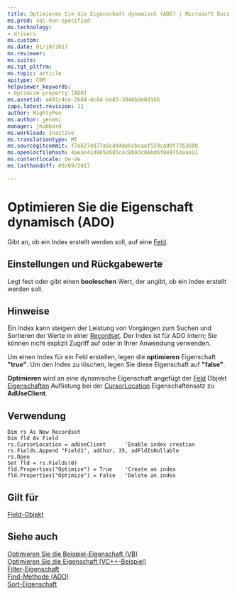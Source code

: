 ```yaml
---
title: Optimieren Sie die Eigenschaft dynamisch (ADO) | Microsoft Docs
ms.prod: sql-non-specified
ms.technology:
- drivers
ms.custom: 
ms.date: 01/19/2017
ms.reviewer: 
ms.suite: 
ms.tgt_pltfrm: 
ms.topic: article
apitype: COM
helpviewer_keywords:
- Optimize property [ADO]
ms.assetid: a491c4ce-2b04-4c84-be83-3846bde8d16b
caps.latest.revision: 11
author: MightyPen
ms.author: genemi
manager: jhubbard
ms.workload: Inactive
ms.translationtype: MT
ms.sourcegitcommit: f7e6274d77a9cdd4de6cbcaef559ca99f77b3608
ms.openlocfilehash: 4aeae41d865e585c4c8b93c86bd6f8e9753eaea1
ms.contentlocale: de-de
ms.lasthandoff: 09/09/2017

---
```

# <a name="optimize-property-dynamic-ado"></a>Optimieren Sie die Eigenschaft dynamisch (ADO)
Gibt an, ob ein Index erstellt werden soll, auf eine [Feld](../../../ado/reference/ado-api/field-object.md).  
  
## <a name="settings-and-return-values"></a>Einstellungen und Rückgabewerte  
 Legt fest oder gibt einen **booleschen** Wert, der angibt, ob ein Index erstellt werden soll.  
  
## <a name="remarks"></a>Hinweise  
 Ein Index kann steigern der Leistung von Vorgängen zum Suchen und Sortieren der Werte in einer [Recordset](../../../ado/reference/ado-api/recordset-object-ado.md). Der Index ist für ADO intern; Sie können nicht explizit Zugriff auf oder in Ihrer Anwendung verwenden.  
  
 Um einen Index für ein Feld erstellen, legen die **optimieren** Eigenschaft **"true"**. Um den Index zu löschen, legen Sie diese Eigenschaft auf **"false"**.  
  
 **Optimieren** wird an eine dynamische Eigenschaft angefügt der [Feld](../../../ado/reference/ado-api/field-object.md) Objekt [Eigenschaften](../../../ado/reference/ado-api/properties-collection-ado.md) Auflistung bei der [CursorLocation](../../../ado/reference/ado-api/cursorlocation-property-ado.md) Eigenschaftensatz zu **AdUseClient**.  
  
## <a name="usage"></a>Verwendung  
  
```  
Dim rs As New Recordset  
Dim fld As Field  
rs.CursorLocation = adUseClient      'Enable index creation  
rs.Fields.Append "Field1", adChar, 35, adFldIsNullable  
rs.Open  
Set fld = rs.Fields(0)  
fld.Properties("Optimize") = True    'Create an index  
fld.Properties("Optimize") = False   'Delete an index  
```  
  
## <a name="applies-to"></a>Gilt für  
 [Field-Objekt](../../../ado/reference/ado-api/field-object.md)  
  
## <a name="see-also"></a>Siehe auch  
 [Optimieren Sie die Beispiel-Eigenschaft (VB)](../../../ado/reference/ado-api/optimize-property-example-vb.md)   
 [Optimieren Sie die Eigenschaft (VC++-Beispiel)](../../../ado/reference/ado-api/optimize-property-example-vc.md)   
 [Filter-Eigenschaft](../../../ado/reference/ado-api/filter-property.md)   
 [Find-Methode (ADO)](../../../ado/reference/ado-api/find-method-ado.md)   
 [Sort-Eigenschaft](../../../ado/reference/ado-api/sort-property.md)

